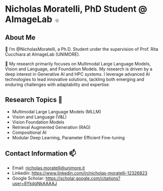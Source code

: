 # Nicholas Moratelli, PhD Student @ AImageLab <img src="logo_AImageLab.png" alt="AImageLab Logo" width="3%">
## About Me 

🤖 I’m @NicholasMoratelli, a Ph.D. Student under the supervision of Prof. Rita Cucchiara at AImageLab (UNIMORE).

👀 My research primarily focuses on Multimodal Large Language Models, Vision and Language, and Foundation Models. My research is driven by a deep interest in Generative AI and HPC systems. I leverage advanced AI technologies to lead innovative solutions, tackling both emerging and enduring challenges with adaptability and expertise.

## Research Topics 🔭
- Multimodal Large Language Models (MLLM)
- Vision and Language (V&L)
- Vision Foundation Models
- Retrieval Augmented Generation (RAG)
- Compositional AI
- Modular Deep Learning, Parameter Efficient Fine-tuning

## Contact Information 📫
- Email: nicholas.moratelli@unimore.it
- Linkedin: https://www.linkedin.com/in/nicholas-moratelli-12326823
- Google Scholar: https://scholar.google.com/citations?user=8YkdgNkAAAAJ

<!--
**NicholasMoratelli/NicholasMoratelli** is a ✨ _special_ ✨ repository because its `README.md` (this file) appears on your GitHub profile.

Here are some ideas to get you started:

- 🔭 I’m currently working on ...
- 🌱 I’m currently learning ...
- 👯 I’m looking to collaborate on ...
- 🤔 I’m looking for help with ...
- 💬 Ask me about ...
- 📫 How to reach me: ...
- 😄 Pronouns: ...
- ⚡ Fun fact: ...
-->
